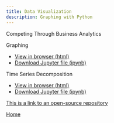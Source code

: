 ```yaml
---
title: Data Visualization
description: Graphing with Python
---
```


Competing Through Business Analytics

Graphing
- [View in browser (html)](BasicGraphAssignment.html)
- [Download Jupyter file (ipynb)](BasicGraphAssignment.ipynb)

Time Series Decomposition
- [View in browser (html)](M3Graphing.html)
- [Download Jupyter file (ipynb)](M3Graphing.ipynb)


[This is a link to an open-source repository](https://github.com/Cherylngo/jekyll-doc-project)

[Home](https://cherylngo.github.io/)
